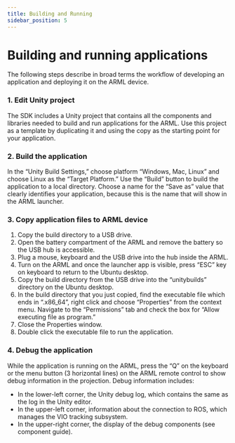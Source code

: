 ```yaml
---
title: Building and Running
sidebar_position: 5
---
```


# Building and running applications
The following steps describe in broad terms the workflow of developing an application and deploying it on the ARML device.

### 1. Edit Unity project
The SDK includes a Unity project that contains all the components and libraries needed to build and
run applications for the ARML. Use this project as a template by duplicating it and using the copy as the starting point for your application.

### 2. Build the application
In the “Unity Build Settings,” choose platform “Windows, Mac, Linux” and choose Linux as the “Target Platform.” Use the “Build” button to build the application to a local directory. Choose a name for the “Save as” value that clearly identifies your application, because this is the name that will show in the ARML launcher.

### 3. Copy application files to ARML device
1. Copy the build directory to a USB drive. 
2. Open the battery compartment of the ARML and remove the battery so the USB hub is accessible. 
3. Plug a mouse, keyboard and the USB drive into the hub inside the ARML.
4. Turn on the ARML and once the launcher app is visible, press “ESC” key on keyboard to return to the Ubuntu desktop.
5. Copy the build directory from the USB drive into the “unitybuilds” directory on the Ubuntu desktop.
6. In the build directory that you just copied, find the executable file which ends in “.x86_64”, right click and choose “Properties” from the context menu. Navigate to the “Permissions” tab and check the box for “Allow executing file as program.”
7. Close the Properties window.
8. Double click the executable file to run the application.

### 4. Debug the application
While the application is running on the ARML, press the “Q” on the keyboard or the menu button (3 horizontal lines) on the ARML remote control to show debug information in the projection. Debug information includes:  

- In the lower-left corner, the Unity debug log, which contains the same as the log in the Unity editor.
- In the upper-left corner, information about the connection to ROS, which manages the VIO tracking subsystem.
- In the upper-right corner, the display of the debug components (see component guide).
